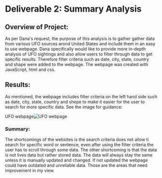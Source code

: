 # Deliverable 2: Summary Analysis


## Overview of Project:

As per Dana's request, the purpose of this analysis is to gather gather data from various UFO sources arond United States and include them in an easy to use webpage. Dana specifically would like to provide more in-depth analysis of UFO sightings and also allow users to filter through data to get specific results. Therefore filter criteria such as date, city, state, country and shape were added to the webpage. The webpage was created with JavaScript, html and css.


## Results: 

As mentioned, the webpage includes filter criteria on the left hand side such as date, city, state, country and shepe to make it easier for the user to search for more specific data. See the image for guidance:

UFO webpage![UFO webpage](https://user-images.githubusercontent.com/79559910/124054486-186b5d80-d9f0-11eb-9476-1c11311f41a7.png)



### Summary:
The shortcomings of the websites is the search criteria does not allow ti search for specific word or sentence, even after using the filter criteria the user has to scroll through some data. The other shortcoming is that the data is not lives data but rather stored data. The data will always stay the same unless it is manually updated and changed. If not updated the webpage could have outdated and unreliable data. Those are the areas that need improvement in my view.
